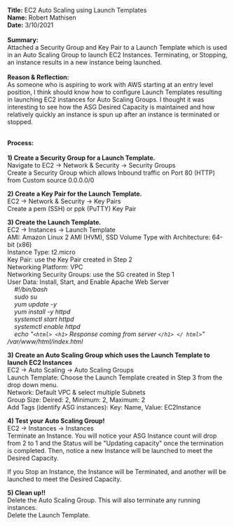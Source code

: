 **Title:** EC2 Auto Scaling using Launch Templates\
**Name:** Robert Mathisen\
**Date:** 3/10/2021 \
\
**Summary:** \
Attached a Security Group and Key Pair to a Launch Template which is used in an Auto Scaling Group to launch EC2 Instances. Terminating, or Stopping, an instance results in a new instance being launched. \
<br/>
**Reason & Reflection:** \
As someone who is aspiring to work with AWS starting at an entry level position, I think should know how to configure Launch Templates resulting in launching EC2 instances for Auto Scaling Groups. I thought it was interesting to see how the ASG Desired Capacity is maintained and how relatively quickly an instance is spun up after an instance is terminated or stopped. \
<br/>

**Process:** <br/>
\
**1) Create a Security Group for a Launch Template.** <br/>
Navigate to EC2 → Network & Security → Security Groups \
Create a Security Group which allows Inbound traffic on Port 80 (HTTP) from Custom source 0.0.0.0/0 

**2) Create a Key Pair for the Launch Template.** <br/>
EC2 → Network & Security → Key Pairs \
Create a pem (SSH) or ppk (PuTTY) Key Pair

**3) Create the Launch Template.** <br/>
EC2 → Instances → Launch Template \
AMI: Amazon Linux 2 AMI (HVM), SSD Volume Type with Architecture: 64-bit (x86) \
Instance Type: t2.micro \
Key Pair: use the Key Pair created in Step 2 \
Networking Platform: VPC \
Networking Security Groups: use the SG created in Step 1 \
User Data: Install, Start, and Enable Apache Web Server \
&nbsp;&nbsp;&nbsp;&nbsp;*#!/bin/bash* \
&nbsp;&nbsp;&nbsp;&nbsp;*sudo su* \
&nbsp;&nbsp;&nbsp;&nbsp;*yum update -y* \
&nbsp;&nbsp;&nbsp;&nbsp;*yum install -y httpd* \
&nbsp;&nbsp;&nbsp;&nbsp;*systemctl start httpd* \
&nbsp;&nbsp;&nbsp;&nbsp;*systemctl enable httpd* \
&nbsp;&nbsp;&nbsp;&nbsp;*echo "`<html> <h1>` Response coming from server `</h1> </ html>`" /var/www/html/index.html*

**3) Create an Auto Scaling Group which uses the Launch Template to launch EC2 Instances** <br/>
EC2 → Auto Scaling → Auto Scaling Groups \
Launch Template: Choose the Launch Template created in Step 3 from the drop down menu. \
Network: Default VPC & select multiple Subnets \
Group Size: Deired: 2, Minimum: 2, Maximum: 2 \
Add Tags (identify ASG instances): Key: Name, Value: EC2Instance

**4) Test your Auto Scaling Group!** <br/>
EC2 → Instances → Instances \
Terminate an Instance. You will notice your ASG Instance count will drop from 2 to 1 and the Status will be "Updating capacity" once the termination is completed. Then, notice a new Instance will be launched to meet the Desired Capacity.

If you Stop an Instance, the Instance will be Terminated, and another will be launched to meet the Desired Capacity.

**5) Clean up!!** <br/>
Delete the Auto Scaling Group. This will also terminate any running instances. \
Delete the Launch Template.
